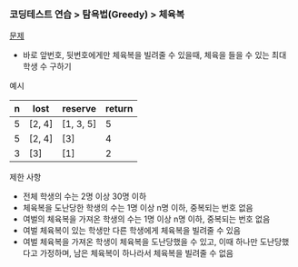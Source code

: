 ### 코딩테스트 연습 > 탐욕법(Greedy) > 체육복  
[문제](https://programmers.co.kr/learn/courses/30/lessons/42862)  
- 바로 앞번호, 뒷번호에게만 체육복을 빌려줄 수 있을때, 체육을 들을 수 있는 최대 학생 수 구하기  

예시   

| n | lost | reserve | return |   
| --- | --- | --- | --- |    
| 5 | [2, 4] | [1, 3, 5] | 5 |    
| 5 | [2, 4] | [3] | 4 |  
| 3 | [3] | [1] | 2 |  

제한 사항  
-  전체 학생의 수는 2명 이상 30명 이하  
- 체육복을 도난당한 학생의 수는 1명 이상 n명 이하, 중복되는 번호 없음  
- 여벌의 체육복을 가져온 학생의 수는 1명 이상 n명 이하, 중복되는 번호 없음  
- 여벌 체육복이 있는 학생만 다른 학생에게 체육복을 빌려줄 수 있음  
- 여벌 체육복을 가져온 학생이 체육복을 도난당했을 수 있고, 이때 하나만 도난당했다고 가정하며, 남은 체육복이 하나라서 체육복을 빌려줄 수 없음  





